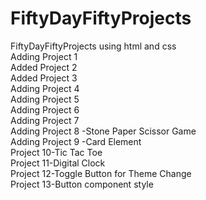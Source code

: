 # FiftyDayFiftyProjects
FiftyDayFiftyProjects using html and css
</br>
Adding Project 1 
</br>
Added Project 2 
</br>
Added Project 3
</br>
Adding Project 4
</br>
Adding Project 5
</br>
Adding Project 6
</br>
Adding Project 7
</br>
Adding Project 8 -Stone Paper Scissor Game
</br>
Adding Project 9 -Card Element 
</br>
Project 10-Tic Tac Toe
</br>
Project 11-Digital Clock
</br>
Project 12-Toggle Button for Theme Change
</br>
Project 13-Button component style
</br>
